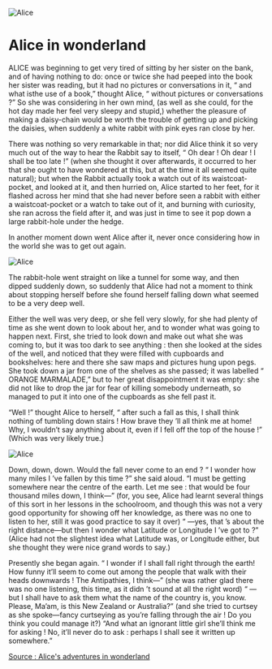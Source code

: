 ![Alice](https://upload.wikimedia.org/wikipedia/commons/b/ba/Alice_par_John_Tenniel_30.png)

# Alice in wonderland

ALICE was beginning to get very tired of sitting by her sister on the bank, and of having nothing to do: once or twice she had peeped into the book her sister was reading, but it had no pictures or conversations in it, “ and what isthe use of a book,” thought Alice, “ without pictures or conversations ?” So she was considering in her own mind, (as well as she could, for the hot day made her feel very sleepy and stupid,) whether the pleasure of making a daisy-chain would be worth the trouble of getting up and picking the daisies, when suddenly a white rabbit with pink eyes ran close by her.

There was nothing so very remarkable in that; nor did Alice think it so very much out of the way to hear the Rabbit say to itself, “ Oh dear ! Oh dear ! I shall be too late !” (when she thought it over afterwards, it occurred to her that she ought to have wondered at this, but at the time it all seemed quite natural); but when the Rabbit actually took a watch out of its waistcoat-pocket, and looked at it, and then hurried on, Alice started to her feet, for it flashed across her mind that she had never before seen a rabbit with either a waistcoat-pocket or a watch to take out of it, and burning with curiosity, she ran across the field after it, and was just in time to see it pop down a large rabbit-hole under the hedge. 

In another moment down went Alice after it, never once considering how in the world she was to get out again.

![Alice](http://www.alice-in-wonderland.net/wp-content/uploads/1book3.jpg)

The rabbit-hole went straight on like a tunnel for some way, and then dipped suddenly down, so suddenly that Alice had not a moment to think about stopping herself before she found herself falling down what seemed to be a very deep well.

Either the well was very deep, or she fell very slowly, for she had plenty of time as she went down to look about her, and to wonder what was going to happen next. First, she tried to look down and make out what she was coming to, but it was too dark to see anything : then she looked at the sides of the well, and noticed that they were filled with cupboards and bookshelves: here and there she saw maps and pictures hung upon pegs. She took down a jar from one of the shelves as she passed; it was labelled “ ORANGE MARMALADE,” but to her great disappointment it was empty: she did not like to drop the jar for fear of killing somebody underneath, so managed to put it into one of the cupboards as she fell past it.

“Well !” thought Alice to herself, “ after such a fall as this, I shall think nothing of tumbling down stairs ! How brave they ’ll all think me at home! Why, I wouldn’t say anything about it, even if I fell off the top of the house !” (Which was very likely true.)

![Alice](http://www.alice-in-wonderland.net/wp-content/uploads/1book22.jpg)

Down, down, down. Would the fall never come to an end ? “ I wonder how many miles I ’ve fallen by this time ?” she said aloud. “I must be getting somewhere near the centre of the earth. Let me see : that would be four thousand miles down, I think—” (for, you see, Alice had learnt several things of this sort in her lessons in the schoolroom, and though this was not a very good opportunity for showing off her knowledge, as there was no one to listen to her, still it was good practice to say it over) “ —yes, that ’s about the right distance—but then I wonder what Latitude or Longitude I ’ve got to ?” (Alice had not the slightest idea what Latitude was, or Longitude either, but she thought they were nice grand words to say.)

Presently she began again. “ I wonder if I shall fall right through the earth! How funny it’ll seem to come out among the people that walk with their heads downwards ! The Antipathies, I think—” (she was rather glad there was no one listening, this time, as it didn ’t sound at all the right word) “ —but I shall have to ask them what the name of the country is, you know. Please, Ma’am, is this New Zealand or Australia?” (and she tried to curtsey as she spoke—fancy curtseying as you’re falling through the air ! Do you think you could manage it?) “And what an ignorant little girl she’ll think me for asking ! No, it’ll never do to ask : perhaps I shall see it written up somewhere.”

[Source : Alice's adventures in wonderland](https://www.adobe.com/be_en/active-use/pdf/Alice_in_Wonderland.pdf)